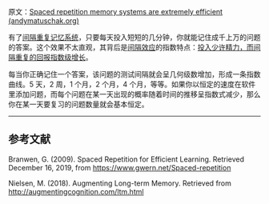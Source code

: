 原文：[Spaced repetition memory systems are extremely efficient (andymatuschak.org)](https://notes.andymatuschak.org/z5rVJfPsyCU3pHBbhwef9DNR5fohTHCQFJWir)

有了[间隔重复记忆系统](https://notes.andymatuschak.org/z4eXdSMJFv2qVGXSUEKH4vdcHBrLHcFY1ZGfC)，只要每天投入短短的几分钟，你就能记住成千上万的问题的答案。这个效果不太直观，其背后是[间隔效应](https://notes.andymatuschak.org/z5oCe7JTrkYfmb6SHE4n5HxisE7PdwS6nmXEw)的指数特点：[投入少许精力，而间隔重复的回报指数级增长](https://notes.andymatuschak.org/z7AeS1H6h8GRAaZ9ZuqumphVu1LNM323rdS6u)。

每当你正确记住一个答案，该问题的测试间隔就会呈几何级数增加，形成一条指数曲线。5 天，2 周，1 个月，2 个月，4 个月，等等。如果你以恒定的速度在软件里添加问题，而每个问题在某一天出现的概率随着时间的推移呈指数式减少，那么你在某一天要复习的问题数量就会基本恒定。

------

## 参考文献

Branwen, G. (2009). Spaced Repetition for Efficient Learning. Retrieved December 16, 2019, from https://www.gwern.net/Spaced-repetition

Nielsen, M. (2018). Augmenting Long-term Memory. Retrieved from http://augmentingcognition.com/ltm.html